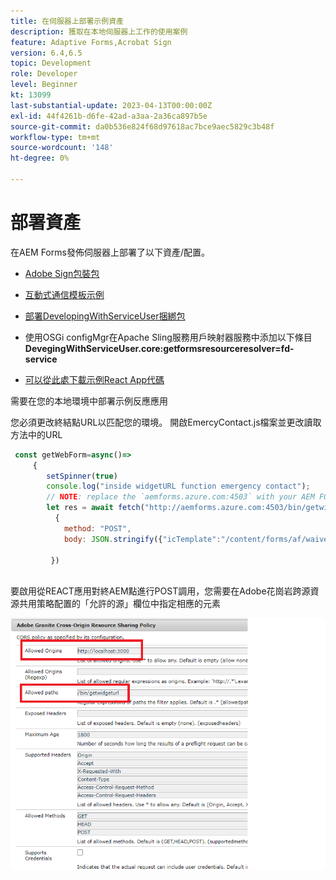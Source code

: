 ```yaml
---
title: 在伺服器上部署示例資產
description: 獲取在本地伺服器上工作的使用案例
feature: Adaptive Forms,Acrobat Sign
version: 6.4,6.5
topic: Development
role: Developer
level: Beginner
kt: 13099
last-substantial-update: 2023-04-13T00:00:00Z
exl-id: 44f4261b-d6fe-42ad-a3aa-2a36ca897b5e
source-git-commit: da0b536e824f68d97618ac7bce9aec5829c3b48f
workflow-type: tm+mt
source-wordcount: '148'
ht-degree: 0%

---
```


# 部署資產

在AEM Forms發佈伺服器上部署了以下資產/配置。

* [Adobe Sign包裝包](assets/AcrobatSign.core-1.0.0-SNAPSHOT.jar)

* [互動式通信模板示例](assets/waiver-interactive-communication.zip)
* [部署DevelopingWithServiceUser捆綁包](https://experienceleague.adobe.com/docs/experience-manager-learn/assets/developingwithserviceuser.zip)
* 使用OSGi configMgr在Apache Sling服務用戶映射器服務中添加以下條目
   **DevegingWithServiceUser.core:getformsresourceresolver=fd-service**
* [可以從此處下載示例React App代碼](assets/src.zip)



需要在您的本地環境中部署示例反應應用

您必須更改終結點URL以匹配您的環境。 開啟EmercyContact.js檔案並更改讀取方法中的URL

```javascript
 const getWebForm=async()=>
     {
        setSpinner(true)
        console.log("inside widgetURL function emergency contact");
        // NOTE: replace the `aemforms.azure.com:4503` with your AEM FORM server
        let res = await fetch("http://aemforms.azure.com:4503/bin/getwidgeturl",
          {
            method: "POST",
            body: JSON.stringify({"icTemplate":"/content/forms/af/waiver/waiver/channels/print","waiver":formData})
                     
         })
 
```

要啟用從REACT應用對終AEM點進行POST調用，您需要在Adobe花崗岩跨源資源共用策略配置的「允許的源」欄位中指定相應的元素

![cors設定](assets/cors-settings.png)
